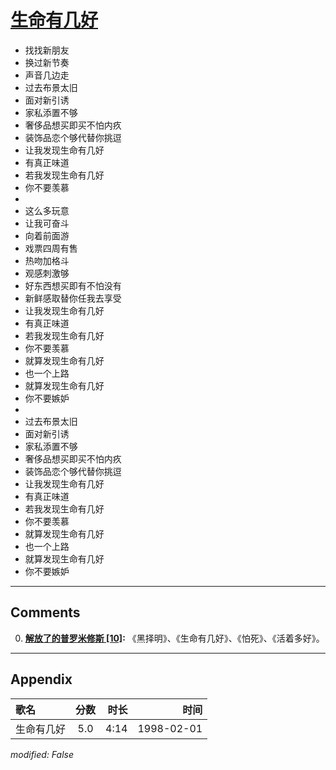 # [生命有几好](https://music.163.com/song?id=26075162)

* 找找新朋友
* 换过新节奏
* 声音几边走
* 过去布景太旧
* 面对新引诱
* 家私添置不够
* 奢侈品想买即买不怕内疚
* 装饰品恋个够代替你挑逗
* 让我发现生命有几好
* 有真正味道
* 若我发现生命有几好
* 你不要羡慕
* 
* 这么多玩意
* 让我可奋斗
* 向着前面游
* 戏票四周有售
* 热吻加格斗
* 观感刺激够
* 好东西想买即有不怕没有
* 新鲜感取替你任我去享受
* 让我发现生命有几好
* 有真正味道
* 若我发现生命有几好
* 你不要羡慕
* 就算发现生命有几好
* 也一个上路
* 就算发现生命有几好
* 你不要嫉妒
* 
* 过去布景太旧
* 面对新引诱
* 家私添置不够
* 奢侈品想买即买不怕内疚
* 装饰品恋个够代替你挑逗
* 让我发现生命有几好
* 有真正味道
* 若我发现生命有几好
* 你不要羡慕
* 就算发现生命有几好
* 也一个上路
* 就算发现生命有几好
* 你不要嫉妒


---

## Comments
0. **[解放了的普罗米修斯 \[10\]](https://music.163.com/#/user/home?id=77529086):** 《黑择明》、《生命有几好》、《怕死》、《活着多好》。



---

## Appendix

|歌名|分数|时长|时间|
|:---|:---:|---:|---:|
|生命有几好|5.0|4:14|1998-02-01

*modified: False*